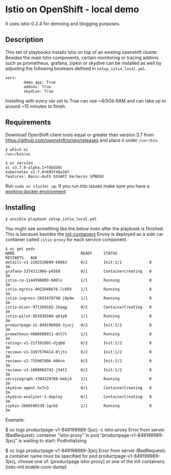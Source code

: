 # Istio on OpenShift - local demo
It uses istio-0.2.4 for demoing and blogging purposes.

## Description
This set of playbooks installs Istio on top of an existing openshift cluster. Besides the main Istio components, certain monitoring or tracing addons such as prometheus, grafana, zipkin or skydive can be installed as well by adjusting the following booleans defined in `setup_istio_local.yml`.

```
vars:
        demo_app: True
        addons: True
        skydive: True
```

Installing with every var set to True can use ~4/5Gb RAM and can take up to around ~15 minutes to finish.

## Requirements
Download OpenShift client tools equal or greater than version 3.7 from https://github.com/openshift/origin/releases and place it under `/usr/bin`.

```
$ which oc
/usr/bin/oc

$ oc version
oc v3.7.0-alpha.1+fdbd3dc
kubernetes v1.7.0+695f48a16f
features: Basic-Auth GSSAPI Kerberos SPNEGO
```

Run `sudo oc cluster up`. 
If you run into issues make sure you have a [working docker environment](https://github.com/openshift/origin/blob/master/docs/cluster_up_down.md#linux)


## Installing
```
$ ansible-playbook setup_istio_local.yml
```

You might see something like the below even after the playbook is finished. This is because besides the [init-containers](https://kubernetes.io/docs/concepts/workloads/pods/init-containers) Envoy is deployed as a side car container called `istio-proxy` for each service component.

```
$ oc get pods                            
NAME                             READY     STATUS              RESTARTS   AGE
details-v1-2202528699-k89b3      0/2       Init:1/2            0          3m
grafana-3374311966-p4568         0/1       ContainerCreating   0          3m
istio-ca-1144596003-b80lx        1/1       Running             0          3m
istio-egress-4022046676-lc693    1/1       Running             0          3m
istio-ingress-2692470798-j8p9m   1/1       Running             0          3m
istio-mixer-971169182-1kqqg      0/2       ContainerCreating   0          3m
istio-pilot-953936588-q61p8      1/1       Running             0          3m
productpage-v1-849198989-3jxcj   0/2       Init:1/2            0          3m
prometheus-4086688911-dnl7t      1/1       Running             0          3m
ratings-v1-217391091-djq0d       0/2       Init:1/2            0          3m
reviews-v1-3397570414-0ljtn      0/2       Init:1/2            0          3m
reviews-v2-755907806-406vn       0/2       Init:1/2            0          3m
reviews-v3-1808066742-j54t2      0/2       Init:1/2            0          3m
servicegraph-3304329788-kmbj4    1/1       Running             0          3m
skydive-agent-kx7n3              0/1       ContainerCreating   0          3m
skydive-analyzer-1-deploy        0/1       ContainerCreating   0          3m
zipkin-3660596538-1gckb          1/1       Running             0          3m

```

Example:

$ oc logs productpage-v1-849198989-3jxcj -c istio-proxy 
Error from server (BadRequest): container "istio-proxy" in pod "productpage-v1-849198989-3jxcj" is waiting to start: PodInitializing

$ oc logs productpage-v1-849198989-3jxcj 
Error from server (BadRequest): a container name must be specified for pod productpage-v1-849198989-3jxcj, choose one of: [productpage istio-proxy] or one of the init containers: [istio-init enable-core-dump]

